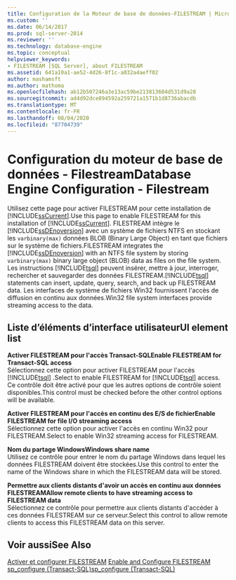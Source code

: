 ```yaml
---
title: Configuration de la Moteur de base de données-FILESTREAM | Microsoft Docs
ms.custom: ''
ms.date: 06/14/2017
ms.prod: sql-server-2014
ms.reviewer: ''
ms.technology: database-engine
ms.topic: conceptual
helpviewer_keywords:
- FILESTREAM [SQL Server], about FILESTREAM
ms.assetid: 641a10a1-ae52-4d26-8f1c-a032a4aeff02
author: mashamsft
ms.author: mathoma
ms.openlocfilehash: ab12b507246a3e13ac59be213813604d531d9a28
ms.sourcegitcommit: ad4d92dce894592a259721a1571b1d8736abacdb
ms.translationtype: MT
ms.contentlocale: fr-FR
ms.lasthandoff: 08/04/2020
ms.locfileid: "87704739"
---
```

# <a name="database-engine-configuration---filestream"></a><span data-ttu-id="e6cd3-102">Configuration du moteur de base de données - Filestream</span><span class="sxs-lookup"><span data-stu-id="e6cd3-102">Database Engine Configuration - Filestream</span></span>
  <span data-ttu-id="e6cd3-103">Utilisez cette page pour activer FILESTREAM pour cette installation de [!INCLUDE[ssCurrent](../../includes/sscurrent-md.md)].</span><span class="sxs-lookup"><span data-stu-id="e6cd3-103">Use this page to enable FILESTREAM for this installation of [!INCLUDE[ssCurrent](../../includes/sscurrent-md.md)].</span></span> <span data-ttu-id="e6cd3-104">FILESTREAM intègre le [!INCLUDE[ssDEnoversion](../../includes/ssdenoversion-md.md)] avec un système de fichiers NTFS en stockant les `varbinary(max)` données BLOB (Binary Large Object) en tant que fichiers sur le système de fichiers.</span><span class="sxs-lookup"><span data-stu-id="e6cd3-104">FILESTREAM integrates the [!INCLUDE[ssDEnoversion](../../includes/ssdenoversion-md.md)] with an NTFS file system by storing `varbinary(max)` binary large object (BLOB) data as files on the file system.</span></span> <span data-ttu-id="e6cd3-105">Les instructions [!INCLUDE[tsql](../../includes/tsql-md.md)] peuvent insérer, mettre à jour, interroger, rechercher et sauvegarder des données FILESTREAM.</span><span class="sxs-lookup"><span data-stu-id="e6cd3-105">[!INCLUDE[tsql](../../includes/tsql-md.md)] statements can insert, update, query, search, and back up FILESTREAM data.</span></span> <span data-ttu-id="e6cd3-106">Les interfaces de système de fichiers Win32 fournissent l'accès de diffusion en continu aux données.</span><span class="sxs-lookup"><span data-stu-id="e6cd3-106">Win32 file system interfaces provide streaming access to the data.</span></span>  
  
## <a name="ui-element-list"></a><span data-ttu-id="e6cd3-107">Liste d’éléments d’interface utilisateur</span><span class="sxs-lookup"><span data-stu-id="e6cd3-107">UI element list</span></span>  
 <span data-ttu-id="e6cd3-108">**Activer FILESTREAM pour l'accès Transact-SQL**</span><span class="sxs-lookup"><span data-stu-id="e6cd3-108">**Enable FILESTREAM for Transact-SQL access**</span></span>  
 <span data-ttu-id="e6cd3-109">Sélectionnez cette option pour activer FILESTREAM pour l'accès [!INCLUDE[tsql](../../includes/tsql-md.md)] .</span><span class="sxs-lookup"><span data-stu-id="e6cd3-109">Select to enable FILESTREAM for [!INCLUDE[tsql](../../includes/tsql-md.md)] access.</span></span> <span data-ttu-id="e6cd3-110">Ce contrôle doit être activé pour que les autres options de contrôle soient disponibles.</span><span class="sxs-lookup"><span data-stu-id="e6cd3-110">This control must be checked before the other control options will be available.</span></span>  
  
 <span data-ttu-id="e6cd3-111">**Activer FILESTREAM pour l'accès en continu des E/S de fichier**</span><span class="sxs-lookup"><span data-stu-id="e6cd3-111">**Enable FILESTREAM for file I/O streaming access**</span></span>  
 <span data-ttu-id="e6cd3-112">Sélectionnez cette option pour activer l'accès en continu Win32 pour FILESTREAM.</span><span class="sxs-lookup"><span data-stu-id="e6cd3-112">Select to enable Win32 streaming access for FILESTREAM.</span></span>  
  
 <span data-ttu-id="e6cd3-113">**Nom du partage Windows**</span><span class="sxs-lookup"><span data-stu-id="e6cd3-113">**Windows share name**</span></span>  
 <span data-ttu-id="e6cd3-114">Utilisez ce contrôle pour entrer le nom du partage Windows dans lequel les données FILESTREAM doivent être stockées.</span><span class="sxs-lookup"><span data-stu-id="e6cd3-114">Use this control to enter the name of the Windows share in which the FILESTREAM data will be stored.</span></span>  
  
 <span data-ttu-id="e6cd3-115">**Permettre aux clients distants d'avoir un accès en continu aux données FILESTREAM**</span><span class="sxs-lookup"><span data-stu-id="e6cd3-115">**Allow remote clients to have streaming access to FILESTREAM data**</span></span>  
 <span data-ttu-id="e6cd3-116">Sélectionnez ce contrôle pour permettre aux clients distants d'accéder à ces données FILESTREAM sur ce serveur.</span><span class="sxs-lookup"><span data-stu-id="e6cd3-116">Select this control to allow remote clients to access this FILESTREAM data on this server.</span></span>  
  
## <a name="see-also"></a><span data-ttu-id="e6cd3-117">Voir aussi</span><span class="sxs-lookup"><span data-stu-id="e6cd3-117">See Also</span></span>  
 <span data-ttu-id="e6cd3-118">[Activer et configurer FILESTREAM](../../relational-databases/blob/enable-and-configure-filestream.md) </span><span class="sxs-lookup"><span data-stu-id="e6cd3-118">[Enable and Configure FILESTREAM](../../relational-databases/blob/enable-and-configure-filestream.md) </span></span>  
 [<span data-ttu-id="e6cd3-119">sp_configure &#40;Transact-SQL&#41;</span><span class="sxs-lookup"><span data-stu-id="e6cd3-119">sp_configure &#40;Transact-SQL&#41;</span></span>](/sql/relational-databases/system-stored-procedures/sp-configure-transact-sql)  
  
  
